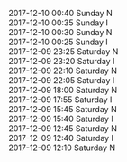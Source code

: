 2017-12-10 00:40 Sunday  N  
2017-12-10 00:35 Sunday  I  
2017-12-10 00:30 Sunday  N  
2017-12-10 00:25 Sunday  I  
2017-12-09 23:25 Saturday  N  
2017-12-09 23:20 Saturday  I  
2017-12-09 22:10 Saturday  N  
2017-12-09 22:05 Saturday  I  
2017-12-09 18:00 Saturday  N  
2017-12-09 17:55 Saturday  I  
2017-12-09 15:45 Saturday  N  
2017-12-09 15:40 Saturday  I  
2017-12-09 12:45 Saturday  N  
2017-12-09 12:40 Saturday  I  
2017-12-09 12:10 Saturday  N  
